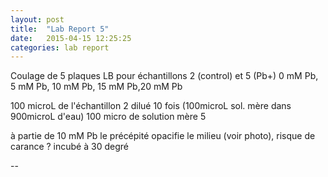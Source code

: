 ```yaml
---
layout: post
title:  "Lab Report 5"
date:   2015-04-15 12:25:25
categories: lab report
---
```


Coulage de 5 plaques LB pour échantillons 2 (control) et 5 (Pb+) 
0 mM Pb, 5 mM Pb, 10 mM Pb, 15 mM Pb,20 mM Pb

100 microL de l'échantillon 2 dilué 10 fois (100microL sol. mère dans 900microL d'eau) 
100 micro de solution mère 5 

à partie de 10 mM Pb le précépité opacifie le milieu (voir photo), risque de carance ? 
incubé à 30 degré 

--
